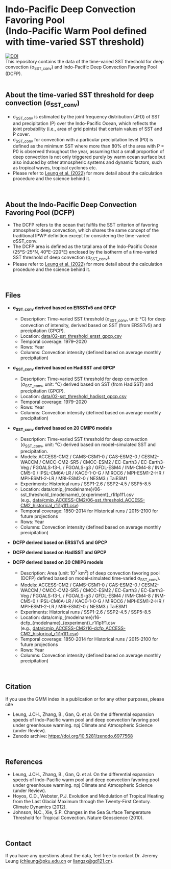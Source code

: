 <!-- # Indo-Pacific Deep Convection Favoring Pool -->
Indo-Pacific Deep Convection Favoring Pool <br />
(Indo-Pacific Warm Pool defined with time-varied SST threshold)
=====
[![DOI](https://zenodo.org/badge/520879810.svg)](https://zenodo.org/badge/latestdoi/520879810) <br />
This repository contains the data of the time-varied SST threshold for deep convection (σ<sub>SST_conv</sub>) and Indo-Pacific Deep Convection Favoring Pool (DCFP).
<br /> <br />
 
<!-- 
**Overview**
-----
- This repository contains the data of the Indo-Pacific Deep Convection Favoring Pool (Indo-Pacific Warm Pool defined with time-varied SST threshold).
 <br />  
 -->


**About the time-varied SST threshold for deep convection (σ<sub>SST_conv</sub>)**
-----
- σ<sub>SST_conv</sub> is estimated by the joint frequency distribution (JFD) of SST and precipitation (P) over the Indo-Pacific Ocean, which reflects the joint probability (i.e., area of grid points) that certain values of SST and P cover.
- σ<sub>SST_conv</sub> for convection with a particular precipitation level (P0) is defined as the minimum SST where more than 80% of the area with P = P0 is observed throughout the year, assuming that a small proportion of deep convection is not only triggered purely by warm ocean surface but also induced by other atmospheric systems and dynamic factors, such as tropical waves, tropical cyclones etc. 
- Please refer to [Leung et al. (2022)](https://doi.org/ ) for more detail about the calculation procedure and the science behind it.
 <br /> 
 
 
**About the Indo-Pacific Deep Convection Favoring Pool (DCFP)**
-----
- The DCFP refers to the ocean that fulfils the SST criterion of favoring atmospheric deep convection, which shares the same concept of the traditional IPWP definition except for considering the time-varied σSST_conv.
- The DCFP area is defined as the total area of the Indo-Pacific Ocean (25°S–25°N, 40°E–220°E) enclosed by the isotherm of a time-varied SST threshold of deep convection (σ<sub>SST_conv</sub>). 
- Please refer to [Leung et al. (2022)](https://doi.org/ ) for more detail about the calculation procedure and the science behind it.
 <br /> 
 
**Files**
-----
- **σ<sub>SST_conv</sub> derived based on ERSSTv5 and GPCP**
  - Description: Time-varied SST threshold (σ<sub>SST_conv</sub>, unit: °C) for deep convection of intensity, derived based on SST (from ERSSTv5) and precipitation (GPCP).
  - Location: [data/02-sst_threshold_ersst_gpcp.csv](https://github.com/jeremychleung/Indo-Pacific-Deep-Convection-Favoring-Pool/blob/main/data/02-sst_threshold_ersst_gpcp.csv)
  - Temporal coverage: 1979–2020
  - Rows: Year
  - Columns: Convection intensity (defined based on average monthly precipitation)
  
- **σ<sub>SST_conv</sub> derived based on HadISST and GPCP**
  - Description: Time-varied SST threshold for deep convection (σ<sub>SST_conv</sub>, unit: °C) derived based on SST (from HadISST) and precipitation (GPCP).
  - Location: [data/02-sst_threshold_hadisst_gpcp.csv](https://github.com/jeremychleung/Indo-Pacific-Deep-Convection-Favoring-Pool/blob/main/data/02-sst_threshold_hadisst_gpcp.csv)
  - Temporal coverage: 1979–2020
  - Rows: Year
  - Columns: Convection intensity (defined based on average monthly precipitation)
  
- **σ<sub>SST_conv</sub> derived based on 20 CMIP6 models**
  - Description: Time-varied SST threshold for deep convection (σ<sub>SST_conv</sub>, unit: °C) derived based on model-simulated SST and precipitation.
  - Models: ACCESS-CM2 / CAMS-CSM1-0 / CAS-ESM2-0 / CESM2-WACCM / CMCC-CM2-SR5 / CMCC-ESM2 / EC-Earth3 / EC-Earth3-Veg / FGOALS-f3-L / FGOALS-g3 / GFDL-ESM4 / INM-CM4-8 / INM-CM5-0 / IPSL-CM6A-LR / KACE-1-0-G / MIROC6 / MPI-ESM1-2-HR / MPI-ESM1-2-LR / MRI-ESM2-0 / NESM3 / TaiESM1
  - Experiments: Historical runs / SSP1-2.6 / SSP2-4.5 / SSP5-8.5
  - Location: data/cmip_{modelname}/06-sst_threshold_{modelname}_{experiment}_r1i1p1f1.csv <br /> 
  (e.g., [data/cmip_ACCESS-CM2/06-sst_threshold_ACCESS-CM2_historical_r1i1p1f1.csv](https://github.com/jeremychleung/Indo-Pacific-Deep-Convection-Favoring-Pool/blob/main/data/cmip_ACCESS-CM2/06-sst_threshold_ACCESS-CM2_historical_r1i1p1f1.csv))
  - Temporal coverage: 1850-2014 for Historical runs / 2015-2100 for future projections
  - Rows: Year
  - Columns: Convection intensity (defined based on average monthly precipitation)

- **DCFP derived based on ERSSTv5 and GPCP**

- **DCFP derived based on HadISST and GPCP**

- **DCFP derived based on 20 CMIP6 models**
  - Description: Area (unit: 10<sup>7</sup> km<sup>2</sup>) of deep convection favoring pool (DCFP) defined based on model-simulated time-varied σ<sub>SST_conv</sub>).
  - Models: ACCESS-CM2 / CAMS-CSM1-0 / CAS-ESM2-0 / CESM2-WACCM / CMCC-CM2-SR5 / CMCC-ESM2 / EC-Earth3 / EC-Earth3-Veg / FGOALS-f3-L / FGOALS-g3 / GFDL-ESM4 / INM-CM4-8 / INM-CM5-0 / IPSL-CM6A-LR / KACE-1-0-G / MIROC6 / MPI-ESM1-2-HR / MPI-ESM1-2-LR / MRI-ESM2-0 / NESM3 / TaiESM1
  - Experiments: Historical runs / SSP1-2.6 / SSP2-4.5 / SSP5-8.5
  - Location: data/cmip_{modelname}/16-dcfp_{modelname}_{experiment}_r1i1p1f1.csv <br /> 
  (e.g., [data/cmip_ACCESS-CM2/16-dcfp_ACCESS-CM2_historical_r1i1p1f1.csv](https://github.com/jeremychleung/Indo-Pacific-Deep-Convection-Favoring-Pool/blob/main/data/cmip_ACCESS-CM2/16-dcfp_ACCESS-CM2_historical_r1i1p1f1_.csv))
  - Temporal coverage: 1850-2014 for Historical runs / 2015-2100 for future projections
  - Rows: Year
  - Columns: Convection intensity (defined based on average monthly precipitation)
  
  
<br /> 
  

**Citation**
-----
If you use the GMM index in a publication or for any other purposes, please cite 
<!--
- Leung, J.CH., Qian, W., Zhang, P. et al. Geopotential-based Multivariate MJO Index: extending RMM-like indices to pre-satellite era. Clim Dyn (2022). https://doi.org/10.1007/s00382-022-06142-2
-->
- Leung, J.CH., Zhang, B., Gan, Q. et al. On the differential expansion speeds of Indo-Pacific warm pool and deep convection favoring pool under greenhouse warming.  npj Climate and Atmospheric Science (under Review). 
- Zenodo archive: https://doi.org/10.5281/zenodo.6977568

<br /> 

**References**
-----
<!-- - Wheeler, M.C., Hendon, H.H. An All-Season Real-Time Multivariate MJO Index: Development of an Index for Monitoring and Prediction. Mon Weather Rev 132:1917–1932 (2004). https://journals.ametsoc.org/view/journals/mwre/132/8/1520-0493_2004_132_1917_aarmmi_2.0.co_2.xml -->
- Leung, J.CH., Zhang, B., Gan, Q. et al. On the differential expansion speeds of Indo-Pacific warm pool and deep convection favoring pool under greenhouse warming.  npj Climate and Atmospheric Science (under Review). 
- Hoyos, C.D., Webster, P.J. Evolution and Modulation of Tropical Heating from the Last Glacial Maximum through the Twenty-First Century. Climate Dynamics (2012).
- Johnson, N.C., Xie, S.P. Changes in the Sea Surface Temperature Threshold for Tropical Convection. Nature Geoscience (2010).
<br /> 


**Contact**
-----
If you have any questions about the data, feel free to contact Dr. Jeremy Leung (chleung@pku.edu.cn or liangzx@gd121.cn).
<br /> 
